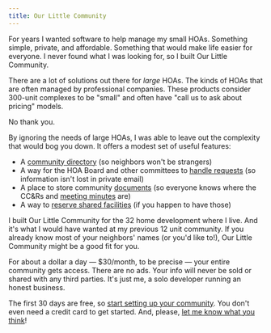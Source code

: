 ```yaml
---
title: Our Little Community
---
```


For years I wanted software to help manage my small HOAs. Something simple, private, and affordable. Something that would make life easier for everyone. I never found what I was looking for, so I built Our Little Community.

There are a lot of solutions out there for _large_ HOAs. The kinds of HOAs that are often managed by professional companies. These products consider 300-unit complexes to be "small" and often have "call us to ask about pricing" models.

No thank you.

By ignoring the needs of large HOAs, I was able to leave out the complexity that would bog you down. It offers a modest set of useful features:

- A [community directory](https://guide.ourlittlecommunity.org/features/directory) (so neighbors won't be strangers)
- A way for the HOA Board and other committees to [handle requests](https://guide.ourlittlecommunity.org/features/requests) (so information isn't lost in private email)
- A place to store community [documents](https://guide.ourlittlecommunity.org/features/documents) (so everyone knows where the CC&Rs and [meeting minutes](https://guide.ourlittlecommunity.org/features/minutes) are)
- A way to [reserve shared facilities](https://guide.ourlittlecommunity.org/features/community-spaces) (if you happen to have those)

I built Our Little Community for the 32 home development where I live. And it's what I would have wanted at my previous 12 unit community. If you already know most of your neighbors' names (or you'd like to!), Our Little Community might be a good fit for you.

For about a dollar a day — $30/month, to be precise — your entire community gets access. There are no ads. Your info will never be sold or shared with any third parties. It's just me, a solo developer running an honest business.

The first 30 days are free, so [start setting up your community](https://app.ourlittlecommunity.org/users/sign_up). You don't even need a credit card to get started. And, please, [let me know what you think](mailto:suggestions@ourlittlecommunity.org)!
